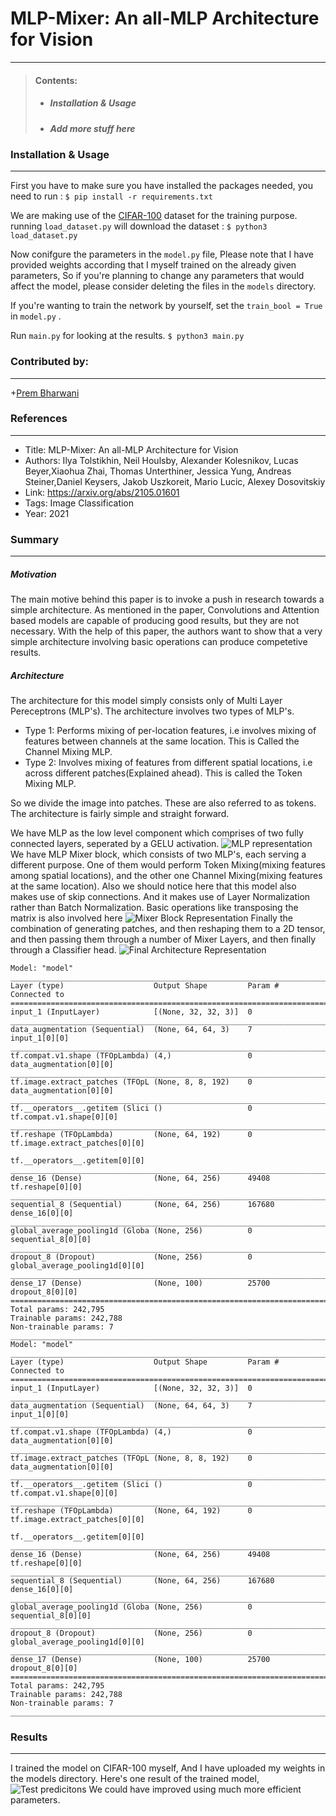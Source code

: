 # MLP-Mixer: An all-MLP Architecture for Vision
---
> #### Contents:
> - ##### Installation & Usage
> - ##### Add more stuff here

### Installation & Usage
---
First you have to make sure you have installed the packages needed, you need to run :
`$ pip install -r requirements.txt`

We are making use of the [CIFAR-100](https://www.cs.toronto.edu/~kriz/cifar.html) dataset for the training purpose. running `load_dataset.py` will download the dataset :
`$ python3 load_dataset.py`

Now conifgure the parameters in the `model.py` file, Please note that I have provided weights according that I myself trained on the already given parameters, So if you're planning to change any parameters that would affect the model, please consider deleting the files in the `models` directory. 

If you're wanting to train the network by yourself, set the `train_bool = True` in `model.py` .

Run `main.py` for looking at the results.
`$ python3 main.py`
### Contributed by:
---
+[Prem Bharwani](https://github.com/prembharwani)
### References
---
* Title: MLP-Mixer: An all-MLP Architecture for Vision
* Authors: Ilya Tolstikhin, Neil Houlsby, Alexander Kolesnikov, Lucas Beyer,Xiaohua Zhai, Thomas Unterthiner, Jessica Yung, Andreas Steiner,Daniel Keysers, Jakob Uszkoreit, Mario Lucic, Alexey Dosovitskiy
* Link: https://arxiv.org/abs/2105.01601
* Tags: Image Classification
* Year: 2021

### Summary
---
##### Motivation 
The main motive behind this paper is to invoke a push in research towards a simple architecture. As mentioned in the paper, Convolutions and Attention based models are capable of producing good results, but they are not necessary. With the help of this paper, the authors want to show that a very simple architecture involving basic operations can produce competetive results.

##### Architecture

The architecture for this model simply consists only of Multi Layer Pereceptrons (MLP's). The architecture involves two types of MLP's. 
* Type 1: Performs mixing of per-location features, i.e involves mixing of features between channels at the same location. This is Called the Channel Mixing MLP.
* Type 2: Involves mixing of features from different spatial locations, i.e across different patches(Explained ahead). This is called the Token Mixing MLP.

So we divide the image into patches. These are also referred to as tokens. The architecture is fairly simple and straight forward.

We have MLP as the low level component which comprises of two fully connected layers, seperated by a GELU activation.
![MLP representation](/assets/MLP.jpg "MLP Block Representation")
We have MLP Mixer block, which consists of two MLP's, each serving a different purpose. One of them would perform Token Mixing(mixing features among spatial locations), and the other one Channel Mixing(mixing features at the same location). Also we should notice here that this model also makes use of skip connections. And it makes use of Layer Normalization rather than Batch Normalization. Basic operations like transposing the matrix is also involved here
![Mixer Block Representation](/assets/mixer_layer.jpg "Mixer Layer Representation")
Finally the combination of generating patches, and then reshaping them to a 2D tensor, and then passing them through a number of Mixer Layers, and then finally through a Classifier head.
![Final Architecture Representation](/assets/final_layer.jpg "Final Architecture Representation")

```
Model: "model"
__________________________________________________________________________________________________
Layer (type)                    Output Shape         Param #     Connected to                     
==================================================================================================
input_1 (InputLayer)            [(None, 32, 32, 3)]  0                                            
__________________________________________________________________________________________________
data_augmentation (Sequential)  (None, 64, 64, 3)    7           input_1[0][0]                    
__________________________________________________________________________________________________
tf.compat.v1.shape (TFOpLambda) (4,)                 0           data_augmentation[0][0]          
__________________________________________________________________________________________________
tf.image.extract_patches (TFOpL (None, 8, 8, 192)    0           data_augmentation[0][0]          
__________________________________________________________________________________________________
tf.__operators__.getitem (Slici ()                   0           tf.compat.v1.shape[0][0]         
__________________________________________________________________________________________________
tf.reshape (TFOpLambda)         (None, 64, 192)      0           tf.image.extract_patches[0][0]   
                                                                 tf.__operators__.getitem[0][0]   
__________________________________________________________________________________________________
dense_16 (Dense)                (None, 64, 256)      49408       tf.reshape[0][0]                 
__________________________________________________________________________________________________
sequential_8 (Sequential)       (None, 64, 256)      167680      dense_16[0][0]                   
__________________________________________________________________________________________________
global_average_pooling1d (Globa (None, 256)          0           sequential_8[0][0]               
__________________________________________________________________________________________________
dropout_8 (Dropout)             (None, 256)          0           global_average_pooling1d[0][0]   
__________________________________________________________________________________________________
dense_17 (Dense)                (None, 100)          25700       dropout_8[0][0]                  
==================================================================================================
Total params: 242,795
Trainable params: 242,788
Non-trainable params: 7
__________________________________________________________________________________________________
Model: "model"
__________________________________________________________________________________________________
Layer (type)                    Output Shape         Param #     Connected to                     
==================================================================================================
input_1 (InputLayer)            [(None, 32, 32, 3)]  0                                            
__________________________________________________________________________________________________
data_augmentation (Sequential)  (None, 64, 64, 3)    7           input_1[0][0]                    
__________________________________________________________________________________________________
tf.compat.v1.shape (TFOpLambda) (4,)                 0           data_augmentation[0][0]          
__________________________________________________________________________________________________
tf.image.extract_patches (TFOpL (None, 8, 8, 192)    0           data_augmentation[0][0]          
__________________________________________________________________________________________________
tf.__operators__.getitem (Slici ()                   0           tf.compat.v1.shape[0][0]         
__________________________________________________________________________________________________
tf.reshape (TFOpLambda)         (None, 64, 192)      0           tf.image.extract_patches[0][0]   
                                                                 tf.__operators__.getitem[0][0]   
__________________________________________________________________________________________________
dense_16 (Dense)                (None, 64, 256)      49408       tf.reshape[0][0]                 
__________________________________________________________________________________________________
sequential_8 (Sequential)       (None, 64, 256)      167680      dense_16[0][0]                   
__________________________________________________________________________________________________
global_average_pooling1d (Globa (None, 256)          0           sequential_8[0][0]               
__________________________________________________________________________________________________
dropout_8 (Dropout)             (None, 256)          0           global_average_pooling1d[0][0]   
__________________________________________________________________________________________________
dense_17 (Dense)                (None, 100)          25700       dropout_8[0][0]                  
==================================================================================================
Total params: 242,795
Trainable params: 242,788
Non-trainable params: 7
__________________________________________________________________________________________________
```

### Results
---
I trained the model on CIFAR-100 myself, And I have uploaded my weights in the models directory.
Here's one result of the trained model,
![Test predicitons](/assets/test.png "Test Prediction")
We could have improved using much more efficient parameters.

